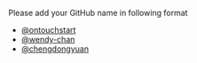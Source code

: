 Please add your GitHub name in following format

- [@ontouchstart](https://github.com/ontouchstart)
- [@wendy-chan](https://github.com/wendy-chan)
- [@chengdongyuan](https://github.com/chengdongyuan)
